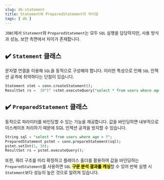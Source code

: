 ```yaml
---
slug: db-statement
title: Statement와 PreparedStatement의 차이점
tags: [ db ]
---
```


`JDBC`에서 `Statement`와 `PreparedStatement`는 모두 `SQL` 실행을 담당하지만, 사용 방식과 성능, 보안 측면에서 차이가 존재합니다.

## ✔️ `Statement` 클래스
문자열 연결을 이용해 `SQL`을 동적으로 구성해야 합니다. 이러한 특성으로 인해 `SQL` 인젝션 공격에 취약하다는 단점이 있습니다.
```sql
Statement stmt = conn.createStatement();
ResultSet rs =  30")" >stmt.executeQuery("select * from users where age > 30");
```

## ✔️ `PreparedStatement` 클래스
동적으로 파라미터를 바인딩할 수 있는 기능을 제공합니다. 값을 바인딩하면 내부적으로 이스케이프 처리하기 때문에 SQL 인젝션 공격을 방지할 수 있습니다.
```sql
String sql = "select * from users where age > ?";
PreparedStatement pstmt = conn.prepareStatement(sql);
pstmt.setInt(1, 30);
ResultSet rs = pstmt.executeQuery();
```

또한, 쿼리 구조를 미리 확정하고 플레이스 홀더를 활용하여 값을 바인딩하는 `PreparedStatement`를 사용하면 `SQL` <mark>**구문 분석 결과를 캐싱**</mark>할 수 있어 반복 실행 시 `Statement`보다 성능이 높은 것으로 알려져 있습니다.
